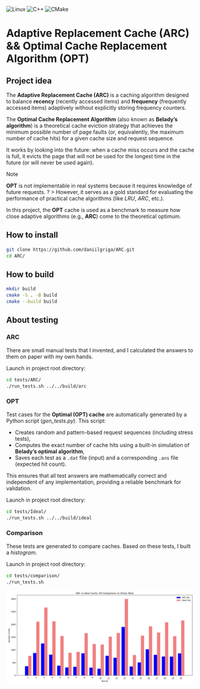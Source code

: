 ![Linux](https://img.shields.io/badge/Linux-FCC624?style=for-the-badge&logo=linux&logoColor=black)
![C++](https://img.shields.io/badge/c++-%2300599C.svg?style=for-the-badge&logo=c%2B%2B&logoColor=white)
![CMake](https://img.shields.io/badge/CMake-%23008FBA.svg?style=for-the-badge&logo=cmake&logoColor=white)

# Adaptive Replacement Cache (ARC) && Optimal Cache Replacement Algorithm (OPT)

## Project idea

The **Adaptive Replacement Cache (ARC)** is a caching algorithm designed to balance
**recency** (recently accessed items) and **frequency** (frequently accessed items) adaptively
without explicitly storing frequency counters.

The **Optimal Cache Replacement Algorithm** (also known as **Belady’s algorithm**) is a theoretical cache eviction strategy that achieves the minimum possible number of page faults (or, equivalently, the maximum number of cache hits) for a given cache size and request sequence.

It works by looking into the future: when a cache miss occurs and the cache is full, it evicts the page that will not be used for the longest time in the future (or will never be used again).

> [!NOTE]
> **OPT** is not implementable in real systems because it requires knowledge of future requests. ? > However, it serves as a gold standard for evaluating the performance of practical cache algorithms (like *LRU*, *ARC*, etc.).

In this project, the **OPT** cache is used as a benchmark to measure how close adaptive algorithms (e.g., **ARC**) come to the theoretical optimum.

## How to install

```bash
git clone https://github.com/daniilgriga/ARC.git
cd ARC/
```

## How to build

```bash
mkdir build
cmake -S . -B build
cmake --build build
```
## About testing

### ARC

There are small manual tests that I invented, and I calculated the answers to them on paper with my own hands.

Launch in project root directory:

```bash
cd tests/ARC/
./run_tests.sh ../../build/arc
```

### OPT

Test cases for the **Optimal (OPT) cache** are automatically generated by a Python script (*gen_tests.py*).
This script:

- Creates random and pattern-based request sequences (including stress tests),
- Computes the exact number of cache hits using a built-in simulation of **Belady’s optimal algorithm**,
- Saves each test as a `.dat` file (input) and a corresponding `.ans` file (expected hit count).

This ensures that all test answers are mathematically correct and independent of any implementation, providing a reliable benchmark for validation.

Launch in project root directory:

```bash
cd tests/Ideal/
./run_tests.sh ../../build/ideal
```

### Comparison

These tests are generated to compare caches. Based on these tests, I built a *histogram*.

Launch in project root directory:

```bash
cd tests/comparison/
./run_tests.sh
```

![ARCvsOPT](tests/comparison/cache_comparison.png)
